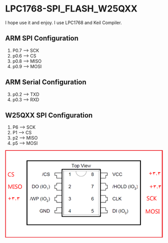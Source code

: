 # LPC1768-SPI_FLASH_W25QXX
I hope use it and enjoy. 
I use LPC1768 and Keil Compiler. 

ARM SPI Configuration
------------------------
1) P0.7  -->   SCK
2) p0.6  -->   CS
3) p0.8  -->   MISO
4) p0.9  -->   MOSI

ARM Serial Configuration
------------------------
3) p0.2  -->   TXD
4) p0.3  -->   RXD

W25QXX SPI Configuration
------------------------
1) P6  -->   SCK
2) P1  -->   CS
3) p2  -->   MISO
4) p5  -->   MOSI

![alt text](https://github.com/imangholizadeh/LPC1768-SPI_FLASH_W25QXX/blob/master/pin.png)
